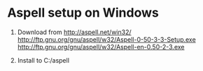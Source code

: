 Aspell setup on Windows
=======================

1. Download from http://aspell.net/win32/
   http://ftp.gnu.org/gnu/aspell/w32/Aspell-0-50-3-3-Setup.exe
   http://ftp.gnu.org/gnu/aspell/w32/Aspell-en-0.50-2-3.exe

2. Install to C:/aspell
